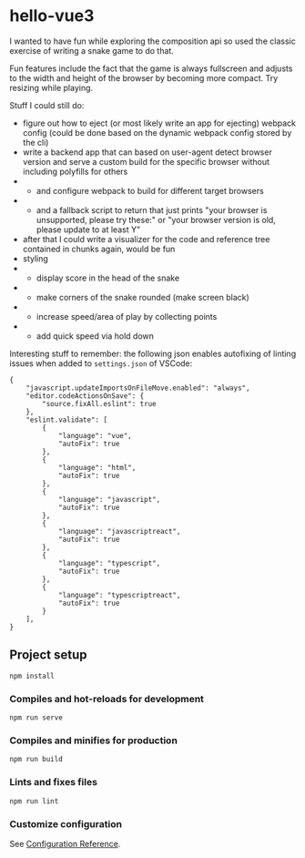 # hello-vue3
I wanted to have fun while exploring the composition api so used the classic exercise of writing a snake game to do that. 

Fun features include the fact that the game is always fullscreen and adjusts to the width and height of the browser by becoming more compact. Try resizing while playing.

Stuff I could still do:
- figure out how to eject (or most likely write an app for ejecting) webpack config (could be done based on the dynamic webpack config stored by the cli)
- write a backend app that can based on user-agent detect browser version and serve a custom build for the specific browser without including polyfills for others
- - and configure webpack to build for different target browsers
- - and a fallback script to return that just prints "your browser is unsupported, please try these:" or "your browser version is old, please update to at least Y" 
- after that I could write a visualizer for the code and reference tree contained in chunks again, would be fun
- styling
- - display score in the head of the snake
- - make corners of the snake rounded (make screen black)
- - increase speed/area of play by collecting points
- - add quick speed via hold down


Interesting stuff to remember:
the following json enables autofixing of linting issues when added to `settings.json` of VSCode:
```
{
    "javascript.updateImportsOnFileMove.enabled": "always",
    "editor.codeActionsOnSave": {
        "source.fixAll.eslint": true
    },
    "eslint.validate": [
        {
            "language": "vue",
            "autoFix": true
        },
        {
            "language": "html",
            "autoFix": true
        },
        {
            "language": "javascript",
            "autoFix": true
        },
        {
            "language": "javascriptreact",
            "autoFix": true
        },
        {
            "language": "typescript",
            "autoFix": true
        },
        {
            "language": "typescriptreact",
            "autoFix": true
        }
    ],
}
```

## Project setup
```
npm install
```

### Compiles and hot-reloads for development
```
npm run serve
```

### Compiles and minifies for production
```
npm run build
```

### Lints and fixes files
```
npm run lint
```

### Customize configuration
See [Configuration Reference](https://cli.vuejs.org/config/).
